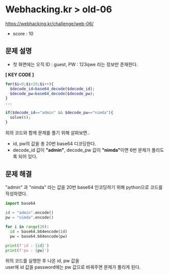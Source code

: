 # Webhacking.kr > old-06

https://webhacking.kr/challenge/web-06/
* score : 10

## 문제 설명
* 첫 화면에는 오직 ID : guest, PW : 123qwe 라는 정보만 존재한다.

<strong>[ KEY CODE ]</strong>
```PHP
for($i=0;$i<20;$i++){
  $decode_id=base64_decode($decode_id);
  $decode_pw=base64_decode($decode_pw);
}
...
 
if($decode_id=="admin" && $decode_pw=="nimda"){
  solve(6);
}
```
위의 코드와 함께 문제를 풀기 위해 살펴보면..
* id, pw의 값을 총 20번 base64 디코딩한다.
* decode_id 값이 <strong>"admin"</strong>, decode_pw 값이 <strong>"nimda"</strong>이면 6번 문제가 풀리도록 되어 있다.

## 문제 해결
"admin" 과 "nimda" 라는 값을 20번 base64 인코딩하기 위해 python으로 코드를 작성하였다.
```python
import base64

id = "admin".encode()
pw = "nimda".encode()

for i in range(20):
  id = base64.b64encode(id)
  pw = base64.b64encode(pw)

print(f'id : {id}')
print(f'pw : {pw}')
```

위의 코드를 실행한 후 나온 id, pw 값을</br>
user에 id 값을 password에는 pw 값으로 바꿔주면 문제가 풀리게 된다.

